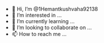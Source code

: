 - 👋 Hi, I’m @1Hemantkushvaha92138
- 👀 I’m interested in ...
- 🌱 I’m currently learning ...
- 💞️ I’m looking to collaborate on ...
- 📫 How to reach me ...

<!---
1Hemantkushvaha92138/1Hemantkushvaha92138 is a ✨ special ✨ repository because its `README.md` (this file) appears on your GitHub profile.
You can click the Preview link to take a look at your changes.
--->
<!-- Copyright 2015 The Chromium Authors. All rights reserved.
     Use of this source code is governed by a BSD-style license that can be
     found in the LICENSE file. --><!-- TODO(crbug/944624): Remove wrapper after experiment is complete. --><!-- TODO(crbug/944624): Remove wrapper after experiment is complete. -->
